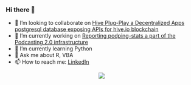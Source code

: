 ### Hi there 👋

- 👯 I’m looking to collaborate on [Hive Plug-Play a Decentralized Apps postgresql database exposing APIs for hive.io blockchain](https://github.com/seakintruth/hive-plug-play)
- 🔭 I’m currently working on [Reporting podping-stats a part of the Podcasting 2.0 infrastructure](https://github.com/seakintruth/podping-stats)
- 🌱 I’m currently learning Python
- 💬 Ask me about R, VBA
- 📫 How to reach me: [LinkedIn](https://www.linkedin.com/in/tojeremygerdes/)

<!--
**seakintruth/seakintruth** is a ✨ _special_ ✨ repository because its `README.md` (this file) appears on your GitHub profile.

Here are some ideas to get you started:

- 🔭 I’m currently working on ...
- 🌱 I’m currently learning Python, R, F# ...
- 👯 I’m looking to collaborate on ...
- 🤔 I’m looking for help with ...
- 💬 Ask me about ...
- 📫 How to reach me: ...
- 😄 Pronouns: ...
- ⚡ Fun fact: ...
-->



<p align="center">
  <a href="https://github-readme-stats.vercel.app/api?username=seakintruth&count_private=true&show_icons=true&include_all_commits=true&title_color=fff&icon_color=79ff97&text_color=9f9f9f&bg_color=151515">
    <img src="http://github-readme-stats.vercel.app/api?username=seakintruth&count_private=true&show_icons=true&include_all_commits=true&title_color=fff&icon_color=79ff97&text_color=9f9f9f&bg_color=151515" />
  </a>
</p>
